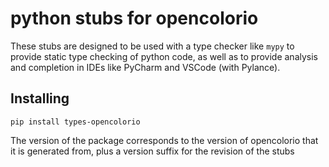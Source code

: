 # python stubs for opencolorio

These stubs are designed to be used with a type checker like `mypy` to provide static type checking of python code, as well as to provide analysis and completion in IDEs like PyCharm and VSCode (with Pylance).

## Installing

```commandline
pip install types-opencolorio
```

The version of the package corresponds to the version of opencolorio that it is generated from,
plus a version suffix for the revision of the stubs
